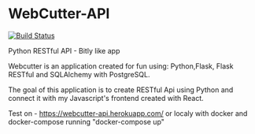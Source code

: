 # WebCutter-API
[![Build Status](https://travis-ci.org/HumbleNarcissus/WebCutter-API.svg?branch=master)](https://travis-ci.org/HumbleNarcissus/WebCutter-API)

Python RESTful API - Bitly like app

Webcutter is an application created for fun using: Python,Flask, Flask RESTful and SQLAlchemy with PostgreSQL.

The goal of this application is to create RESTful Api using Python and connect it with my Javascript's frontend created with React.

Test on - https://webcutter-api.herokuapp.com/ or localy with docker and docker-compose running "docker-compose up"
